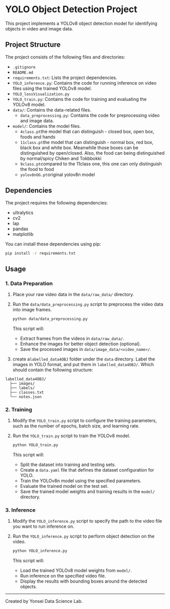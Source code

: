 # YOLO Object Detection Project

This project implements a YOLOv8 object detection model for identifying objects in video and image data.

## Project Structure

The project consists of the following files and directories:

*   `.gitignore`
*   `README.md`
*   `requirements.txt`: Lists the project dependencies.
*   `YOLO_inference.py`: Contains the code for running inference on video files using the trained YOLOv8 model.
*   `YOLO_lossVisualization.py`
*   `YOLO_train.py`: Contains the code for training and evaluating the YOLOv8 model.
*   `data/`: Contains the data-related files.
    *   `data_preprocessing.py`: Contains the code for preprocessing video and image data.
*   `model/`: Contains the model files.
    *   `4class.pt`the model that can distinguish - closed box, open box, foods and hands
    *   `11class.pt`the model that can distinguish - normal box, red box, black box and white box. Meanwhile those boxes can be distinguished by open/closed. Also, the food can being distinguished by normal/spicy Chiken and Tokbbokki
    *   `9class.pt`compared to the 11class one, this one can only distinguish the food to food
    *   `yolov8nOG.pt`original yolov8n model

## Dependencies

The project requires the following dependencies:

*   ultralytics
*   cv2
*   lap
*   pandas
*   matplotlib

You can install these dependencies using pip:

```bash
pip install -r requirements.txt
````

## Usage

### 1. Data Preparation

1. Place your raw video data in the `data/raw_data/` directory.

2. Run the `data/data_preprocessing.py` script to preprocess the video data into image frames.

   ```bash
   python data/data_preprocessing.py
   ```

   This script will:

   - Extract frames from the videos in `data/raw_data/`.
   - Enhance the images for better object detection (optional).
   - Save the processed images in `data/image_data/<video_name>/`.

3. create a`labelled_data4OBJ` folder under the `data` directory. Label the images in YOLO format, and put them in `labelled_data4OBJ/`. Which should contain the following structure: 
```
labelled_data4OBJ/
  ├── images/
  ├── labels/
  ├── classes.txt
  └── notes.json
```

### 2. Training

1. Modify the `YOLO_train.py` script to configure the training parameters, such as the number of epochs, batch size, and learning rate.

2. Run the `YOLO_train.py` script to train the YOLOv8 model.

   ```bash
   python YOLO_train.py
   ```

   This script will:

   - Split the dataset into training and testing sets.
   - Create a `data.yaml` file that defines the dataset configuration for YOLO.
   - Train the YOLOv8n model using the specified parameters.
   - Evaluate the trained model on the test set.
   - Save the trained model weights and training results in the `model/` directory.

### 3. Inference

1. Modify the `YOLO_inference.py` script to specify the path to the video file you want to run inference on.

2. Run the `YOLO_inference.py` script to perform object detection on the video.

   ```bash
   python YOLO_inference.py
   ```

   This script will:

   - Load the trained YOLOv8 model weights from `model/`.
   - Run inference on the specified video file.
   - Display the results with bounding boxes around the detected objects.

---
Created by Yonsei Data Science Lab.
